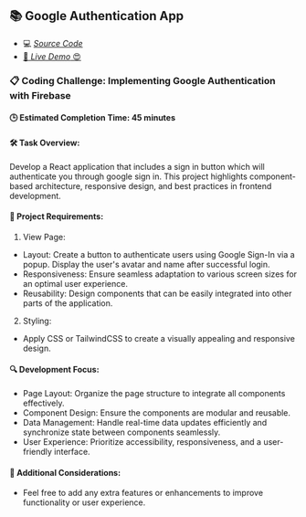 ## 📚 Google Authentication App

- 💻 [_Source Code_](/src/features/google-auth)
- [🚀 _Live Demo_ 😍](https://reactjs-projects-app.netlify.app/google-auth)

### 📋 Coding Challenge: Implementing Google Authentication with Firebase

#### 🕒 Estimated Completion Time: 45 minutes

#### 🛠️ Task Overview:

Develop a React application that includes a sign in button which will authenticate you through google sign in. This project highlights component-based architecture, responsive design, and best practices in frontend development.

#### 📌 Project Requirements:

1. View Page:

- Layout: Create a button to authenticate users using Google Sign-In via a popup. Display the user's avatar and name after successful login.
- Responsiveness: Ensure seamless adaptation to various screen sizes for an optimal user experience.
- Reusability: Design components that can be easily integrated into other parts of the application.

2. Styling:

- Apply CSS or TailwindCSS to create a visually appealing and responsive design.

#### 🔍 Development Focus:

- Page Layout: Organize the page structure to integrate all components effectively.
- Component Design: Ensure the components are modular and reusable.
- Data Management: Handle real-time data updates efficiently and synchronize state between components seamlessly.
- User Experience: Prioritize accessibility, responsiveness, and a user-friendly interface.

#### 🌟 Additional Considerations:

- Feel free to add any extra features or enhancements to improve functionality or user experience.
